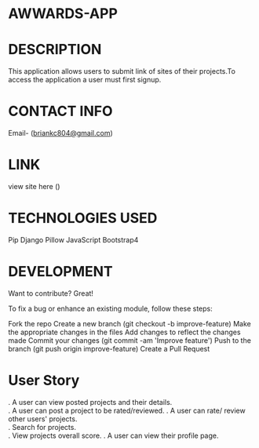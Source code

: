 # AWWARDS-APP

# DESCRIPTION

 This application allows users to submit link of sites of their projects.To access the application a user must first signup.

# CONTACT INFO

 Email- (briankc804@gmail.com) 

# LINK 
 
 view site here ()

# TECHNOLOGIES USED
 Pip
 Django
 Pillow
 JavaScript
 Bootstrap4

# DEVELOPMENT

Want to contribute? Great!

To fix a bug or enhance an existing module, follow these steps:

Fork the repo
Create a new branch (git checkout -b improve-feature)
Make the appropriate changes in the files
Add changes to reflect the changes made
Commit your changes (git commit -am 'Improve feature')
Push to the branch (git push origin improve-feature)
Create a Pull Request

# User Story  
  
. A user can view posted projects and their details.  
. A user can post a project to be rated/reviewed. 
. A user can rate/ review other users' projects.  
. Search for projects.  
. View projects overall score.
. A user can view their profile page.  